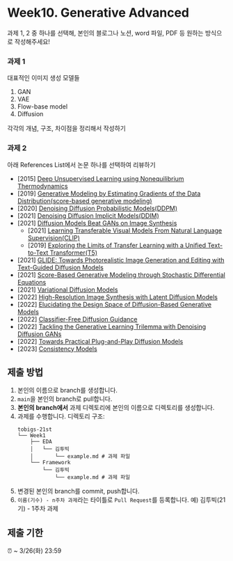 # Week10. Generative Advanced

과제 1, 2 중 하나를 선택해, 본인의 블로그나 노션, word 파일, PDF 등 원하는 방식으로 작성해주세요!

### 과제 1

대표적인 이미지 생성 모델들

1. GAN
2. VAE
3. Flow-base model
4. Diffusion

각각의 개념, 구조, 차이점을 정리해서 작성하기

### 과제 2

아래 References List에서 논문 하나를 선택하여 리뷰하기

- [2015] [Deep Unsupervised Learning using Nonequilibrium Thermodynamics](https://arxiv.org/abs/1503.03585)
- [2019] [Generative Modeling by Estimating Gradients of the Data Distribution(score-based generative modeling)](https://arxiv.org/abs/1907.05600)
- [2020] [Denoising Diffusion Probabilistic Models(DDPM)](https://proceedings.neurips.cc/paper/2020/hash/4c5bcfec8584af0d967f1ab10179ca4b-Abstract.html)
- [2021] [Denoising Diffusion Implicit Models(DDIM)](https://arxiv.org/abs/2010.02502)
- [2021] [Diffusion Models Beat GANs on Image Synthesis](https://arxiv.org/abs/2105.05233)
  - [2021] [Learning Transferable Visual Models From Natural Language Supervision(CLIP)](https://arxiv.org/abs/2103.00020)
  - [2019] [Exploring the Limits of Transfer Learning with a Unified Text-to-Text Transformer(T5)](https://arxiv.org/abs/1910.10683)
- [2021] [GLIDE: Towards Photorealistic Image Generation and Editing with Text-Guided Diffusion Models](https://arxiv.org/abs/2112.10741)
- [2021] [Score-Based Generative Modeling through Stochastic Differential Equations](https://arxiv.org/abs/2011.13456)
- [2021] [Variational Diffusion Models](https://arxiv.org/abs/2107.00630)
- [2022] [High-Resolution Image Synthesis with Latent Diffusion Models](https://arxiv.org/abs/2112.10752)
- [2022] [Elucidating the Design Space of Diffusion-Based Generative Models](https://arxiv.org/abs/2206.00364)
- [2022] [Classifier-Free Diffusion Guidance](https://arxiv.org/abs/2207.12598)
- [2022] [Tackling the Generative Learning Trilemma with Denoising Diffusion GANs](https://arxiv.org/abs/2112.07804)
- [2022] [Towards Practical Plug-and-Play Diffusion Models](https://arxiv.org/abs/2212.05973)
- [2023] [Consistency Models](https://arxiv.org/abs/2303.01469)

## 제출 방법
1. 본인의 이름으로 branch를 생성합니다.
2. `main`을 본인의 branch로 pull합니다.
3. **본인의 branch에서** 과제 디렉토리에 본인의 이름으로 디렉토리를 생성합니다.
4. 과제를 수행합니다. 디렉토리 구조:
   ```
   tobigs-21st
   └── Week1
       ├── EDA
       │   └── 김투빅
       │       └── example.md # 과제 파일
       └── Framework
           └── 김투빅
               └── example.md # 과제 파일
   ```
5. 변경된 본인의 branch를 commit, push합니다.
6. `이름(기수) - n주차 과제`라는 타이틀로 `Pull Request`를 등록합니다. 예) 김투빅(21기) - 1주차 과제

## 제출 기한
⏰ ~ 3/26(화) 23:59
